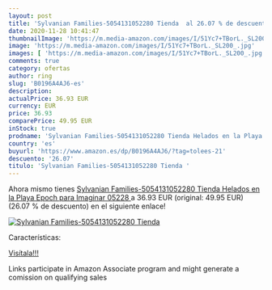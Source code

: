 ```yaml
---
layout: post
title: 'Sylvanian Families-5054131052280 Tienda  al 26.07 % de descuento'
date: 2020-11-28 10:41:47
thumbnailImage: 'https://m.media-amazon.com/images/I/51Yc7+TBorL._SL200_.jpg'
image: 'https://m.media-amazon.com/images/I/51Yc7+TBorL._SL200_.jpg'
images: [ 'https://m.media-amazon.com/images/I/51Yc7+TBorL._SL200_.jpg' ]
comments: true
category: ofertas
author: ring
slug: 'B0196A4AJ6-es'
description:
actualPrice: 36.93 EUR
currency: EUR
price: 36.93
comparePrice: 49.95 EUR
inStock: true
prodname: 'Sylvanian Families-5054131052280 Tienda Helados en la Playa  Epoch para Imaginar 05228 '
country: 'es'
buyurl: 'https://www.amazon.es/dp/B0196A4AJ6/?tag=tolees-21'
descuento: '26.07'
titulo: 'Sylvanian Families-5054131052280 Tienda '
---
```


Ahora mismo tienes [Sylvanian Families-5054131052280 Tienda Helados en la Playa  Epoch para Imaginar 05228 ](https://www.amazon.es/dp/B0196A4AJ6/?tag=tolees-21) a 36.93 EUR (original: 49.95 EUR) (26.07 %  de descuento) en el siguiente enlace!

[![Sylvanian Families-5054131052280 Tienda ](https://m.media-amazon.com/images/I/51Yc7+TBorL._SL200_.jpg)](https://www.amazon.es/dp/B0196A4AJ6/?tag=tolees-21)

Características:


[Visítala!!!](https://www.amazon.es/dp/B0196A4AJ6/?tag=tolees-21)

Links participate in Amazon Associate program and might generate a comission on qualifying sales
